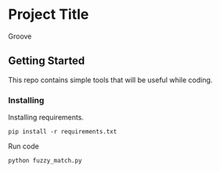 # Project Title

Groove 

## Getting Started

This repo contains simple tools that will be useful while coding. 


### Installing

Installing requirements.

```
pip install -r requirements.txt
```

Run code

```
python fuzzy_match.py
```
